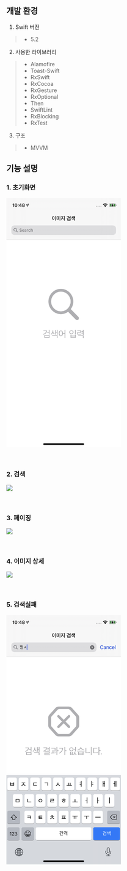 개발 환경
------------
1. Swift 버전
> * 5.2
2. 사용한 라이브러리
> * Alamofire 
> * Toast-Swift
> * RxSwift
> * RxCocoa
> * RxGesture
> * RxOptional
> * Then
> * SwiftLint
> * RxBlocking
> * RxTest
3. 구조
> * MVVM 


기능 설명
------------
### 1. 초기화면
<p align="left">
<img src="doc/init.PNG" width="300" />
</p>
<br>

### 2. 검색
<p align="left">
<img src="doc/search.GIF" width="300" />
</p>
<br>

### 3. 페이징
<p align="left">
<img src="doc/paging.GIF" width="300" />
</p>
<br>

### 4. 이미지 상세
<p align="left">
<img src="doc/image_detail.GIF" width="300" />
</p>
<br>

### 5. 검색실패
<p align="left">
<img src="doc/search_fail.PNG" width="300" />
</p>
<br>
